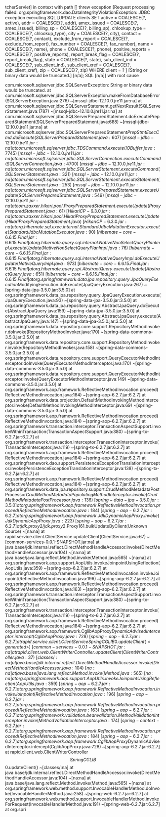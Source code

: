 tcherServlet] in context with path [] threw exception [Request processing failed: org.springframework.dao.DataIntegrityViolationException: JDBC exception executing SQL [UPDATE clients
SET
  active               = COALESCE(?, active),
  addr                 = COALESCE(?, addr),
  amex_issued          = COALESCE(?, amex_issued),
  billing_sp           = COALESCE(?, billing_sp),
  chlookup_type        = COALESCE(?, chlookup_type),
  city                 = COALESCE(?, city),
  contact              = COALESCE(?, contact),
  exclude_from_report  = COALESCE(?, exclude_from_report),
  fax_number           = COALESCE(?, fax_number),
  name                 = COALESCE(?, name),
  phone                = COALESCE(?, phone),
  positive_reports     = COALESCE(?, positive_reports),
  report_break_flag    = COALESCE(?, report_break_flag),
  state                = COALESCE(?, state),
  sub_client_ind       = COALESCE(?, sub_client_ind),
  sub_client_xref      = COALESCE(?, sub_client_xref),
  zip                  = COALESCE(?, zip)
WHERE client = ?
] [String or binary data would be truncated.] [n/a]; SQL [n/a]] with root cause

com.microsoft.sqlserver.jdbc.SQLServerException: String or binary data would be truncated.
        at com.microsoft.sqlserver.jdbc.SQLServerException.makeFromDatabaseError(SQLServerException.java:276) ~[mssql-jdbc-12.10.0.jre11.jar:na]
        at com.microsoft.sqlserver.jdbc.SQLServerStatement.getNextResult(SQLServerStatement.java:1787) ~[mssql-jdbc-12.10.0.jre11.jar:na]
        at com.microsoft.sqlserver.jdbc.SQLServerPreparedStatement.doExecutePreparedStatement(SQLServerPreparedStatement.java:688) ~[mssql-jdbc-12.10.0.jre11.jar:na]
        at com.microsoft.sqlserver.jdbc.SQLServerPreparedStatement$PrepStmtExecCmd.doExecute(SQLServerPreparedStatement.java:607) ~[mssql-jdbc-12.10.0.jre11.jar:na]
        at com.microsoft.sqlserver.jdbc.TDSCommand.execute(IOBuffer.java:7745) ~[mssql-jdbc-12.10.0.jre11.jar:na]
        at com.microsoft.sqlserver.jdbc.SQLServerConnection.executeCommand(SQLServerConnection.java:4700) ~[mssql-jdbc-12.10.0.jre11.jar:na]
        at com.microsoft.sqlserver.jdbc.SQLServerStatement.executeCommand(SQLServerStatement.java:321) ~[mssql-jdbc-12.10.0.jre11.jar:na]
        at com.microsoft.sqlserver.jdbc.SQLServerStatement.executeStatement(SQLServerStatement.java:253) ~[mssql-jdbc-12.10.0.jre11.jar:na]
        at com.microsoft.sqlserver.jdbc.SQLServerPreparedStatement.executeUpdate(SQLServerPreparedStatement.java:549) ~[mssql-jdbc-12.10.0.jre11.jar:na]
        at com.zaxxer.hikari.pool.ProxyPreparedStatement.executeUpdate(ProxyPreparedStatement.java:61) ~[HikariCP-6.3.0.jar:na]
        at com.zaxxer.hikari.pool.HikariProxyPreparedStatement.executeUpdate(HikariProxyPreparedStatement.java) ~[HikariCP-6.3.0.jar:na]
        at org.hibernate.sql.exec.internal.StandardJdbcMutationExecutor.execute(StandardJdbcMutationExecutor.java:90) ~[hibernate-core-6.6.15.Final.jar:6.6.15.Final]
        at org.hibernate.query.sql.internal.NativeNonSelectQueryPlanImpl.executeUpdate(NativeNonSelectQueryPlanImpl.java:76) ~[hibernate-core-6.6.15.Final.jar:6.6.15.Final]
        at org.hibernate.query.sql.internal.NativeQueryImpl.doExecuteUpdate(NativeQueryImpl.java:973) ~[hibernate-core-6.6.15.Final.jar:6.6.15.Final]
        at org.hibernate.query.spi.AbstractQuery.executeUpdate(AbstractQuery.java:651) ~[hibernate-core-6.6.15.Final.jar:6.6.15.Final]
        at org.springframework.data.jpa.repository.query.JpaQueryExecution$ModifyingExecution.doExecute(JpaQueryExecution.java:267) ~[spring-data-jpa-3.5.0.jar:3.5.0]
        at org.springframework.data.jpa.repository.query.JpaQueryExecution.execute(JpaQueryExecution.java:93) ~[spring-data-jpa-3.5.0.jar:3.5.0]
        at org.springframework.data.jpa.repository.query.AbstractJpaQuery.doExecute(AbstractJpaQuery.java:159) ~[spring-data-jpa-3.5.0.jar:3.5.0]
        at org.springframework.data.jpa.repository.query.AbstractJpaQuery.execute(AbstractJpaQuery.java:147) ~[spring-data-jpa-3.5.0.jar:3.5.0]
        at org.springframework.data.repository.core.support.RepositoryMethodInvoker.doInvoke(RepositoryMethodInvoker.java:170) ~[spring-data-commons-3.5.0.jar:3.5.0]
        at org.springframework.data.repository.core.support.RepositoryMethodInvoker.invoke(RepositoryMethodInvoker.java:158) ~[spring-data-commons-3.5.0.jar:3.5.0]
        at org.springframework.data.repository.core.support.QueryExecutorMethodInterceptor.doInvoke(QueryExecutorMethodInterceptor.java:170) ~[spring-data-commons-3.5.0.jar:3.5.0]
        at org.springframework.data.repository.core.support.QueryExecutorMethodInterceptor.invoke(QueryExecutorMethodInterceptor.java:149) ~[spring-data-commons-3.5.0.jar:3.5.0]
        at org.springframework.aop.framework.ReflectiveMethodInvocation.proceed(ReflectiveMethodInvocation.java:184) ~[spring-aop-6.2.7.jar:6.2.7]
        at org.springframework.data.projection.DefaultMethodInvokingMethodInterceptor.invoke(DefaultMethodInvokingMethodInterceptor.java:69) ~[spring-data-commons-3.5.0.jar:3.5.0]
        at org.springframework.aop.framework.ReflectiveMethodInvocation.proceed(ReflectiveMethodInvocation.java:184) ~[spring-aop-6.2.7.jar:6.2.7]
        at org.springframework.transaction.interceptor.TransactionAspectSupport.invokeWithinTransaction(TransactionAspectSupport.java:380) ~[spring-tx-6.2.7.jar:6.2.7]
        at org.springframework.transaction.interceptor.TransactionInterceptor.invoke(TransactionInterceptor.java:119) ~[spring-tx-6.2.7.jar:6.2.7]
        at org.springframework.aop.framework.ReflectiveMethodInvocation.proceed(ReflectiveMethodInvocation.java:184) ~[spring-aop-6.2.7.jar:6.2.7]
        at org.springframework.dao.support.PersistenceExceptionTranslationInterceptor.invoke(PersistenceExceptionTranslationInterceptor.java:138) ~[spring-tx-6.2.7.jar:6.2.7]
        at org.springframework.aop.framework.ReflectiveMethodInvocation.proceed(ReflectiveMethodInvocation.java:184) ~[spring-aop-6.2.7.jar:6.2.7]
        at org.springframework.data.jpa.repository.support.CrudMethodMetadataPostProcessor$CrudMethodMetadataPopulatingMethodInterceptor.invoke(CrudMethodMetadataPostProcessor.java:136) ~[spring-data-jpa-3.5.0.jar:3.5.0]
        at org.springframework.aop.framework.ReflectiveMethodInvocation.proceed(ReflectiveMethodInvocation.java:184) ~[spring-aop-6.2.7.jar:6.2.7]
        at org.springframework.aop.framework.JdkDynamicAopProxy.invoke(JdkDynamicAopProxy.java:223) ~[spring-aop-6.2.7.jar:6.2.7]
        at jdk.proxy2/jdk.proxy2.$Proxy161.bulkUpdateByClient(Unknown Source) ~[na:na]
        at rapid.service.client.ClientService.updateClient(ClientService.java:67) ~[common-services-0.0.1-SNAPSHOT.jar:na]
        at java.base/jdk.internal.reflect.DirectMethodHandleAccessor.invoke(DirectMethodHandleAccessor.java:104) ~[na:na]
        at java.base/java.lang.reflect.Method.invoke(Method.java:565) ~[na:na]
        at org.springframework.aop.support.AopUtils.invokeJoinpointUsingReflection(AopUtils.java:359) ~[spring-aop-6.2.7.jar:6.2.7]
        at org.springframework.aop.framework.ReflectiveMethodInvocation.invokeJoinpoint(ReflectiveMethodInvocation.java:196) ~[spring-aop-6.2.7.jar:6.2.7]
        at org.springframework.aop.framework.ReflectiveMethodInvocation.proceed(ReflectiveMethodInvocation.java:163) ~[spring-aop-6.2.7.jar:6.2.7]
        at org.springframework.transaction.interceptor.TransactionAspectSupport.invokeWithinTransaction(TransactionAspectSupport.java:380) ~[spring-tx-6.2.7.jar:6.2.7]
        at org.springframework.transaction.interceptor.TransactionInterceptor.invoke(TransactionInterceptor.java:119) ~[spring-tx-6.2.7.jar:6.2.7]
        at org.springframework.aop.framework.ReflectiveMethodInvocation.proceed(ReflectiveMethodInvocation.java:184) ~[spring-aop-6.2.7.jar:6.2.7]
        at org.springframework.aop.framework.CglibAopProxy$DynamicAdvisedInterceptor.intercept(CglibAopProxy.java:728) ~[spring-aop-6.2.7.jar:6.2.7]
        at rapid.service.client.ClientService$$SpringCGLIB$$0.updateClient(<generated>) ~[common-services-0.0.1-SNAPSHOT.jar:na]
        at rapid.client.web.ClientWriterController.updateClient(ClientWriterController.java:37) ~[classes/:na]
        at java.base/jdk.internal.reflect.DirectMethodHandleAccessor.invoke(DirectMethodHandleAccessor.java:104) ~[na:na]
        at java.base/java.lang.reflect.Method.invoke(Method.java:565) ~[na:na]
        at org.springframework.aop.support.AopUtils.invokeJoinpointUsingReflection(AopUtils.java:359) ~[spring-aop-6.2.7.jar:6.2.7]
        at org.springframework.aop.framework.ReflectiveMethodInvocation.invokeJoinpoint(ReflectiveMethodInvocation.java:196) ~[spring-aop-6.2.7.jar:6.2.7]
        at org.springframework.aop.framework.ReflectiveMethodInvocation.proceed(ReflectiveMethodInvocation.java:163) ~[spring-aop-6.2.7.jar:6.2.7]
        at org.springframework.validation.beanvalidation.MethodValidationInterceptor.invoke(MethodValidationInterceptor.java:174) ~[spring-context-6.2.7.jar:6.2.7]
        at org.springframework.aop.framework.ReflectiveMethodInvocation.proceed(ReflectiveMethodInvocation.java:184) ~[spring-aop-6.2.7.jar:6.2.7]
        at org.springframework.aop.framework.CglibAopProxy$DynamicAdvisedInterceptor.intercept(CglibAopProxy.java:728) ~[spring-aop-6.2.7.jar:6.2.7]
        at rapid.client.web.ClientWriterController$$SpringCGLIB$$0.updateClient(<generated>) ~[classes/:na]
        at java.base/jdk.internal.reflect.DirectMethodHandleAccessor.invoke(DirectMethodHandleAccessor.java:104) ~[na:na]
        at java.base/java.lang.reflect.Method.invoke(Method.java:565) ~[na:na]
        at org.springframework.web.method.support.InvocableHandlerMethod.doInvoke(InvocableHandlerMethod.java:258) ~[spring-web-6.2.7.jar:6.2.7]
        at org.springframework.web.method.support.InvocableHandlerMethod.invokeForRequest(InvocableHandlerMethod.java:191) ~[spring-web-6.2.7.jar:6.2.7]
        at org.spri
